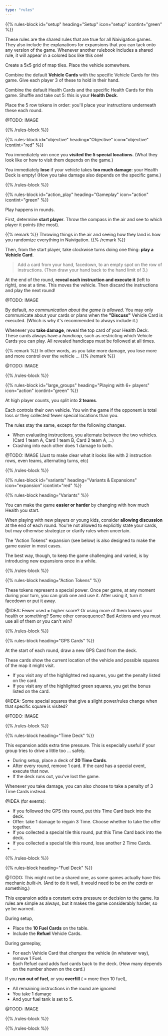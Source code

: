 ```yaml
---
type: "rules"
---
```


{{% rules-block id="setup" heading="Setup" icon="setup" icontint="green" %}}

<div class="naivigation-shared-rule">
These rules are the shared rules that are true for all Naivigation games. They also include the explanations for expansions that you can tack onto any version of the game. Whenever another rulebook includes a shared rule, it will appear in a colored box like this one!
</div>

Create a 5x5 grid of map tiles. Place the vehicle somewhere. 

Combine the default **Vehicle Cards** with the specific Vehicle Cards for this game. Give each player 3 of these to hold in their hand.

Combine the default Health Cards and the specific Health Cards for this game. Shuffle and take out 5: this is your **Health Deck**.

Place the 5 row tokens in order: you'll place your instructions underneath these each round.

@TODO: IMAGE

{{% /rules-block %}}

{{% rules-block id="objective" heading="Objective" icon="objective" icontint="red" %}}

You immediately win once you **visited the 5 special locations**. (What they look like or how to visit them depends on the game.) 

You immediately **lose** if your vehicle takes **too much damage**: your Health Deck is empty! (How you take damage also depends on the specific game.)

{{% /rules-block %}}

{{% rules-block id="action_play" heading="Gameplay" icon="action" icontint="green" %}}

Play happens in rounds.

First, determine **start player**. Throw the compass in the air and see to which player it points (the most).

{{% remark %}}
Throwing things in the air and seeing how they land is how you randomize everything in Naivigation.
{{% /remark %}}

Then, from the start player, take clockwise turns doing one thing: **play a Vehicle Card**.

> Add a card from your hand, facedown, to an empty spot on the row of instructions. (Then draw your hand back to the hand limit of 3.)

At the end of the round, **reveal each instruction and execute it** (left to right), one at a time. This moves the vehicle. Then discard the instructions and play the next round!

@TODO: IMAGE

By default, _no communication about the game is allowed._ You may only communicate about your cards or plans when the **"Discuss"** Vehicle Card is executed. (Which is why it's recommended to always include it.)

Whenever you **take damage**, reveal the top card of your Health Deck. These cards always have a _handicap_, such as restricting which Vehicle Cards you can play. All revealed handicaps must be followed at all times.

{{% remark %}}
In other words, as you take more damage, you lose more and more control over the vehicle ...
{{% /remark %}}

@TODO: IMAGE

{{% /rules-block %}}

{{% rules-block id="large_groups" heading="Playing with 6+ players" icon="action" icontint="green" %}}

At high player counts, you split into **2 teams**. 

Each controls their own vehicle. You win the game if the opponent is total loss _or_ they collected fewer special locations than you.

The rules stay the same, except for the following changes.
* When evaluating instructions, you alternate between the two vehicles. (Card 1 team A, Card 1 team B, Card 2 team A, ...)
* Crashing into each other does 1 damage to both.

@TODO: IMAGE (Just to make clear what it looks like with 2 instruction rows, even teams, alternating turns, etc)

{{% /rules-block %}}

{{% rules-block id="variants" heading="Variants & Expansions" icon="expansion" icontint="red" %}}

{{% rules-block heading="Variants" %}}

You can make the game **easier or harder** by changing with how much Health you start.

When playing with new players or young kids, consider **allowing discussion** at the end of each round. You're not allowed to explicitly state your cards, but may otherwise strategize or clarify rules when uncertain.

The "Action Tokens" expansion (see below) is also designed to make the game easier in most cases.

The best way, though, to keep the game challenging and varied, is by introducing new expansions once in a while.

{{% /rules-block %}}

{{% rules-block heading="Action Tokens" %}}

These tokens represent a special power. Once per game, at any moment during your turn, you can grab one and use it. After using it, turn it facedown or put it away.

@IDEA: Fewer used = higher score? Or using more of them lowers your health or something? Some other consequence? Bad Actions and you must use all of them or you can't win?

{{% /rules-block %}}

{{% rules-block heading="GPS Cards" %}}

At the start of each round, draw a new GPS Card from the deck.

These cards show the current location of the vehicle and possible squares of the map it might visit.

* If you visit any of the highlighted red squares, you get the penalty listed on the card.
* If you visit any of the highlighted green squares, you get the bonus listed on the card.

@IDEA: Some special squares that give a slight power/rules change when that specific square is visited?

@TODO: IMAGE

{{% /rules-block %}}

{{% rules-block heading="Time Deck" %}}

This expansion adds extra time pressure. This is especially useful if your group tries to drive a little too ... safely.

* During setup, place a deck of **20 Time Cards**.
* After every round, remove 1 card. If the card has a special event, execute that now.
* If the deck runs out, you've lost the game.

Whenever you take damage, you can also choose to take a penalty of 3 Time Cards instead.

@IDEA (for events):
* If you followed the GPS this round, put this Time Card back into the deck.
* Offer: take 1 damage to regain 3 Time. Choose whether to take the offer together.
* If you collected a special tile this round, put this Time Card back into the deck.
* If you collected a special tile this round, lose another 2 Time Cards.
* ...

{{% /rules-block %}}

{{% rules-block heading="Fuel Deck" %}}

@TODO: This might not be a shared one, as some games actually have this mechanic _built-in_. (And to do it well, it would need to be _on the cards_ or something.)

This expansion adds a constant extra pressure or decision to the game. Its rules are simple as always, but it makes the game considerably harder, so ye be warned.

During setup, 
* Place the **10 Fuel Cards** on the table.
* Include the **Refuel** Vehicle Cards.

During gameplay,
* For each Vehicle Card that _changes_ the vehicle (in whatever way), remove 1 Fuel.
* Each Refuel card adds fuel cards back to the deck. (How many depends on the number shown on the card.)

If you **run out of fuel**, or you **overfill** ( = more then 10 fuel), 
* All remaining instructions in the round are ignored
* You take 1 damage
* And your fuel tank is set to 5.

@TOOD: IMAGE

{{% /rules-block %}}

{{% /rules-block %}}